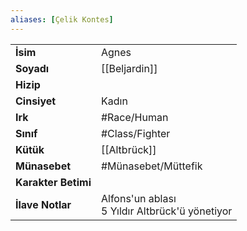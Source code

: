 ```yaml
---
aliases: [Çelik Kontes]
---
```

|  |  |
|---|---|
| **İsim** | Agnes|
| **Soyadı** | [[Beljardin]]|
| **Hizip** | |
| **Cinsiyet** | Kadın|
| **Irk** | #Race/Human|
| **Sınıf** | #Class/Fighter|
| **Kütük** | [[Altbrück]]|
| **Münasebet** | #Münasebet/Müttefik|
| **Karakter Betimi** | |
| **İlave Notlar** | Alfons'un ablası<br>5 Yıldır Altbrück'ü yönetiyor|
